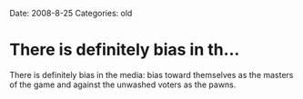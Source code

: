 Date: 2008-8-25
Categories: old

# There is definitely bias in th...

There is definitely bias in the media: bias toward themselves as the masters of the game and against the unwashed voters as the pawns.

